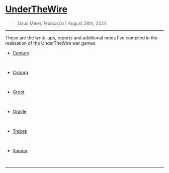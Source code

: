 # [UnderTheWire](https://underthewire.tech/)

> Daus Meier, Francisco | August 28th, 2024

-----

These are the write-ups, reports and additional notes I've compiled in the <br>
realisation of the UnderTheWire war games.

* [Century](century)

<br>

* [Cyborg]()

<br>

* [Groot]()

<br>

* [Oracle]()

<br>

* [Trebek]()

<br>

* [Xandar]()

<br>

-----
